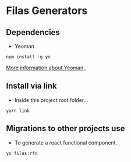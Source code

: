 # Filas Generators

## Dependencies

- Yeoman

```
npm install -g yo
```

[More information about Yeoman.](https://yeoman.io/learning/).

## Install via link

- Inside this project root folder...

```
yarn link
```
## Migrations to other projects use

- To generate a react functional component.

```
yo filas:rfc
```
